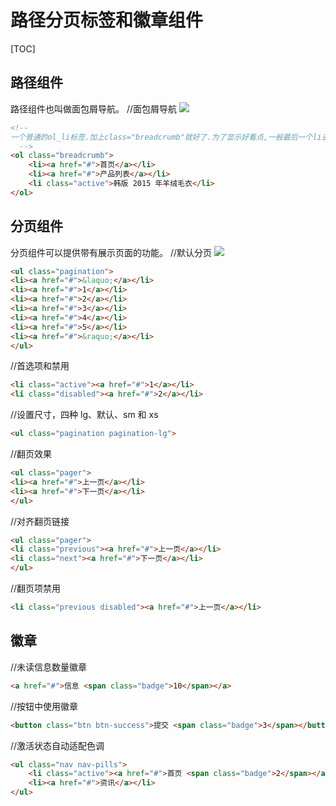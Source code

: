 # 路径分页标签和徽章组件
[TOC]

## 路径组件
路径组件也叫做面包屑导航。
//面包屑导航
![](./_image/2018-05-13-20-10-49.jpg)
```html
<!-- 
一个普通的ol_li标签.加上class="breadcrumb"就好了.为了显示好看点,一般最后一个li去掉超链接.改成active就可以了.
  -->
<ol class="breadcrumb">
    <li><a href="#">首页</a></li>
    <li><a href="#">产品列表</a></li>
    <li class="active">韩版 2015 年羊绒毛衣</li>
</ol>
```

## 分页组件
分页组件可以提供带有展示页面的功能。
//默认分页
![](./_image/2018-05-13-20-12-19.jpg)
```html
<ul class="pagination">
<li><a href="#">&laquo;</a></li>
<li><a href="#">1</a></li>
<li><a href="#">2</a></li>
<li><a href="#">3</a></li>
<li><a href="#">4</a></li>
<li><a href="#">5</a></li>
<li><a href="#">&raquo;</a></li>
</ul>
```
//首选项和禁用
```html
<li class="active"><a href="#">1</a></li>
<li class="disabled"><a href="#">2</a></li>
```
//设置尺寸，四种 lg、默认、sm 和 xs
```html
<ul class="pagination pagination-lg">
```
//翻页效果
```html
<ul class="pager">
<li><a href="#">上一页</a></li>
<li><a href="#">下一页</a></li>
</ul>
```
//对齐翻页链接
```html
<ul class="pager">
<li class="previous"><a href="#">上一页</a></li>
<li class="next"><a href="#">下一页</a></li>
</ul>
```
//翻页项禁用
```html
<li class="previous disabled"><a href="#">上一页</a></li>
```

## 徽章
//未读信息数量徽章
```html
<a href="#">信息 <span class="badge">10</span></a>
```
//按钮中使用徽章
```html
<button class="btn btn-success">提交 <span class="badge">3</span></button>
```
//激活状态自动适配色调
```html
<ul class="nav nav-pills">
    <li class="active"><a href="#">首页 <span class="badge">2</span></a></li>
    <li><a href="#">资讯</a></li>
</ul>

```
